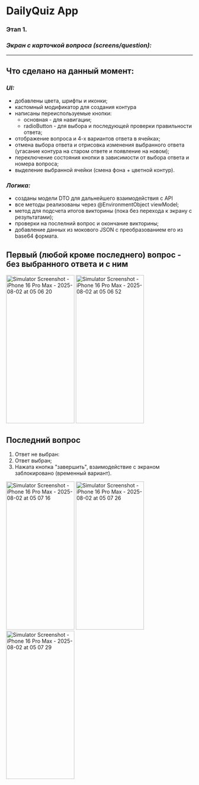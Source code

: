 # **DailyQuiz App**


### **Этап 1.** 
### _Экран с карточкой вопроса (screens/question):_
___

## Что сделано на данный момент:

### _**UI:**_
* добавлены цвета, шрифты и иконки;
* кастомный модификатор для создания контура
* написаны переиспользуемые кнопки:
  * основная - для навигации;
  * radioButton - для выбора и последующей проверки правильности ответа;
* отображение вопроса и 4-х вариантов ответа в ячейках;
* отмена выбора ответа и отрисовка изменения выбранного ответа (угасание контура на старом ответе и появление на новом);
* переключение состояния кнопки в зависимости от выбора ответа и номера вопроса;
* выделение выбранной ячейки (смена фона + цветной контур).

### _**Логика:**_
* созданы модели DTO для дальнейшего взаимодействия с API
* все методы реализованы через @EnvironmentObject viewModel;
* метод для подсчета итогов викторины (пока без перехода к экрану с результатами);
* проверки на послелний вопрос и окончание викторины;
* добавление данных из мокового JSON с преобразованием его из base64 формата.

## Первый (любой кроме последнего) вопрос - без выбранного ответа и с ним
<img width="184" height="400" alt="Simulator Screenshot - iPhone 16 Pro Max - 2025-08-02 at 05 06 20" src="https://github.com/user-attachments/assets/f0fae086-23a7-44a8-a585-34684b5ec791" />

<img width="184" height="400" alt="Simulator Screenshot - iPhone 16 Pro Max - 2025-08-02 at 05 06 52" src="https://github.com/user-attachments/assets/372453ea-8643-41af-ae57-7cfe493616e9" />

## Последний вопрос


1) Ответ не выбран:
2) Ответ выбран;
3) Нажата кнопка "завершить", взаимодействие с экраном заблокировано (временный вариант).

<img width="184" height="400" alt="Simulator Screenshot - iPhone 16 Pro Max - 2025-08-02 at 05 07 16" src="https://github.com/user-attachments/assets/3c40d9e5-19c7-4226-ad35-c11bc54f8f37" /> <img width="184" height="400" alt="Simulator Screenshot - iPhone 16 Pro Max - 2025-08-02 at 05 07 26" src="https://github.com/user-attachments/assets/6603a609-70a7-4096-bcdb-83f392e2e14f" /> <img width="184" height="400" alt="Simulator Screenshot - iPhone 16 Pro Max - 2025-08-02 at 05 07 29" src="https://github.com/user-attachments/assets/c4e1ddb4-12fe-4074-b044-cdf02fc26520" />
